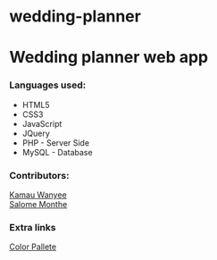 # wedding-planner
<h1>Wedding planner web app</h1>
<h3>Languages used:</h3>
  <ul>
  <li>HTML5</li>
  <li>CSS3</li>
  <li>JavaScript</li>
  <li>JQuery</li>
  <li>PHP - Server Side</li>
  <li>MySQL - Database</li>
  </ul>
<h3>Contributors:</h3>
<a href="https://github.com/steekam">Kamau Wanyee</a> <br>
<a href="https://github.com/salomechemiat">Salome Monthe</a>

<h3>Extra links</h3>
<a href="http://paletton.com/#uid=10d0u0kflkY76uwbppbiVgHnLdm">Color Pallete</a>
